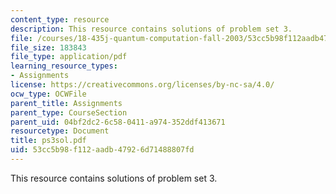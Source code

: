 ```yaml
---
content_type: resource
description: This resource contains solutions of problem set 3.
file: /courses/18-435j-quantum-computation-fall-2003/53cc5b98f112aadb47926d71488807fd_ps3sol.pdf
file_size: 183843
file_type: application/pdf
learning_resource_types:
- Assignments
license: https://creativecommons.org/licenses/by-nc-sa/4.0/
ocw_type: OCWFile
parent_title: Assignments
parent_type: CourseSection
parent_uid: 04bf2dc2-6c58-0411-a974-352ddf413671
resourcetype: Document
title: ps3sol.pdf
uid: 53cc5b98-f112-aadb-4792-6d71488807fd
---
```

This resource contains solutions of problem set 3.